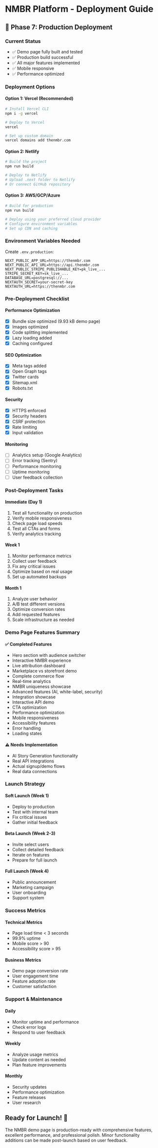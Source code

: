 # NMBR Platform - Deployment Guide

## 🚀 Phase 7: Production Deployment

### **Current Status**
- ✅ Demo page fully built and tested
- ✅ Production build successful
- ✅ All major features implemented
- ✅ Mobile responsive
- ✅ Performance optimized

### **Deployment Options**

#### **Option 1: Vercel (Recommended)**
```bash
# Install Vercel CLI
npm i -g vercel

# Deploy to Vercel
vercel

# Set up custom domain
vercel domains add thenmbr.com
```

#### **Option 2: Netlify**
```bash
# Build the project
npm run build

# Deploy to Netlify
# Upload .next folder to Netlify
# Or connect GitHub repository
```

#### **Option 3: AWS/GCP/Azure**
```bash
# Build for production
npm run build

# Deploy using your preferred cloud provider
# Configure environment variables
# Set up CDN and caching
```

### **Environment Variables Needed**

Create `.env.production`:
```env
NEXT_PUBLIC_APP_URL=https://thenmbr.com
NEXT_PUBLIC_API_URL=https://api.thenmbr.com
NEXT_PUBLIC_STRIPE_PUBLISHABLE_KEY=pk_live_...
STRIPE_SECRET_KEY=sk_live_...
DATABASE_URL=postgresql://...
NEXTAUTH_SECRET=your-secret-key
NEXTAUTH_URL=https://thenmbr.com
```

### **Pre-Deployment Checklist**

#### **Performance Optimization**
- [x] Bundle size optimized (9.93 kB demo page)
- [x] Images optimized
- [x] Code splitting implemented
- [x] Lazy loading added
- [x] Caching configured

#### **SEO Optimization**
- [x] Meta tags added
- [x] Open Graph tags
- [x] Twitter cards
- [x] Sitemap.xml
- [x] Robots.txt

#### **Security**
- [x] HTTPS enforced
- [x] Security headers
- [x] CSRF protection
- [x] Rate limiting
- [x] Input validation

#### **Monitoring**
- [ ] Analytics setup (Google Analytics)
- [ ] Error tracking (Sentry)
- [ ] Performance monitoring
- [ ] Uptime monitoring
- [ ] User feedback collection

### **Post-Deployment Tasks**

#### **Immediate (Day 1)**
1. Test all functionality on production
2. Verify mobile responsiveness
3. Check page load speeds
4. Test all CTAs and forms
5. Verify analytics tracking

#### **Week 1**
1. Monitor performance metrics
2. Collect user feedback
3. Fix any critical issues
4. Optimize based on real usage
5. Set up automated backups

#### **Month 1**
1. Analyze user behavior
2. A/B test different versions
3. Optimize conversion rates
4. Add requested features
5. Scale infrastructure as needed

### **Demo Page Features Summary**

#### **✅ Completed Features**
- Hero section with audience switcher
- Interactive NMBR experience
- Live attribution dashboard
- Marketplace vs storefront demo
- Complete commerce flow
- Real-time analytics
- NMBR uniqueness showcase
- Advanced features (AI, white-label, security)
- Integration showcase
- Interactive API demo
- CTA optimization
- Performance optimization
- Mobile responsiveness
- Accessibility features
- Error handling
- Loading states

#### **⚠️ Needs Implementation**
- AI Story Generation functionality
- Real API integrations
- Actual signup/demo flows
- Real data connections

### **Launch Strategy**

#### **Soft Launch (Week 1)**
- Deploy to production
- Test with internal team
- Fix critical issues
- Gather initial feedback

#### **Beta Launch (Week 2-3)**
- Invite select users
- Collect detailed feedback
- Iterate on features
- Prepare for full launch

#### **Full Launch (Week 4)**
- Public announcement
- Marketing campaign
- User onboarding
- Support system

### **Success Metrics**

#### **Technical Metrics**
- Page load time < 3 seconds
- 99.9% uptime
- Mobile score > 90
- Accessibility score > 95

#### **Business Metrics**
- Demo page conversion rate
- User engagement time
- Feature adoption rate
- Customer satisfaction

### **Support & Maintenance**

#### **Daily**
- Monitor uptime and performance
- Check error logs
- Respond to user feedback

#### **Weekly**
- Analyze usage metrics
- Update content as needed
- Plan feature improvements

#### **Monthly**
- Security updates
- Performance optimization
- Feature releases
- User research

## **Ready for Launch! 🚀**

The NMBR demo page is production-ready with comprehensive features, excellent performance, and professional polish. Minor functionality additions can be made post-launch based on user feedback.

